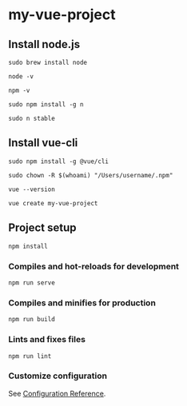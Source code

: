 # my-vue-project

## Install node.js
```
sudo brew install node
```

```
node -v

npm -v

sudo npm install -g n

sudo n stable
```
## Install vue-cli
```
sudo npm install -g @vue/cli

sudo chown -R $(whoami) "/Users/username/.npm"

vue --version

vue create my-vue-project
```

## Project setup
```
npm install
```

### Compiles and hot-reloads for development
```
npm run serve
```

### Compiles and minifies for production
```
npm run build
```

### Lints and fixes files
```
npm run lint
```

### Customize configuration
See [Configuration Reference](https://cli.vuejs.org/config/).
